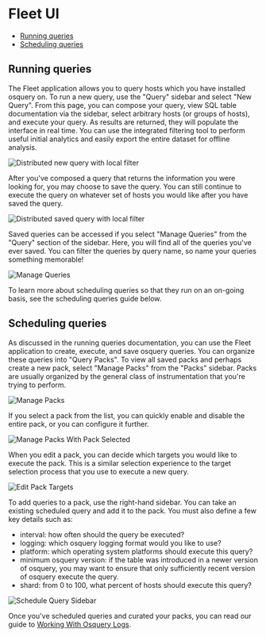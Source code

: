 # Fleet UI
- [Running queries](#running-queries)
- [Scheduling queries](#scheduling-queries)

## Running queries

The Fleet application allows you to query hosts which you have installed osquery on. To run a new query, use the "Query" sidebar and select "New Query". From this page, you can compose your query, view SQL table documentation via the sidebar, select arbitrary hosts (or groups of hosts), and execute your query. As results are returned, they will populate the interface in real time. You can use the integrated filtering tool to perform useful initial analytics and easily export the entire dataset for offline analysis.

![Distributed new query with local filter](../images/distributed-new-query-with-local-filter.png)

After you've composed a query that returns the information you were looking for, you may choose to save the query. You can still continue to execute the query on whatever set of hosts you would like after you have saved the query.

![Distributed saved query with local filter](../images/distributed-saved-query-with-local-filter.png)

Saved queries can be accessed if you select "Manage Queries" from the "Query" section of the sidebar. Here, you will find all of the queries you've ever saved. You can filter the queries by query name, so name your queries something memorable!

![Manage Queries](../images/manage-queries.png)

To learn more about scheduling queries so that they run on an on-going basis, see the scheduling queries guide below.


## Scheduling queries

As discussed in the running queries documentation, you can use the Fleet application to create, execute, and save osquery queries. You can organize these queries into "Query Packs". To view all saved packs and perhaps create a new pack, select "Manage Packs" from the "Packs" sidebar. Packs are usually organized by the general class of instrumentation that you're trying to perform.

![Manage Packs](../images/manage-packs.png)

If you select a pack from the list, you can quickly enable and disable the entire pack, or you can configure it further.

![Manage Packs With Pack Selected](../images/manage-packs-with-pack-selected.png)

When you edit a pack, you can decide which targets you would like to execute the pack. This is a similar selection experience to the target selection process that you use to execute a new query.

![Edit Pack Targets](../images/edit-pack-targets.png)

To add queries to a pack, use the right-hand sidebar. You can take an existing scheduled query and add it to the pack. You must also define a few key details such as:

- interval: how often should the query be executed?
- logging: which osquery logging format would you like to use?
- platform: which operating system platforms should execute this query?
- minimum osquery version: if the table was introduced in a newer version of osquery, you may want to ensure that only sufficiently recent version of osquery execute the query.
- shard: from 0 to 100, what percent of hosts should execute this query?

![Schedule Query Sidebar](../images/schedule-query-sidebar.png)


Once you've scheduled queries and curated your packs, you can read our guide to [Working With Osquery Logs](../1-Using-Fleet/4-Osquery-logs.md).

